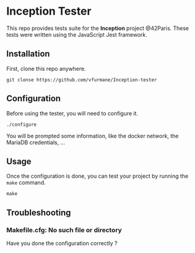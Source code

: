 # Inception Tester

This repo provides tests suite for the **Inception** project @42Paris. These tests were written using the JavaScript Jest framework.

## Installation

First, clone this repo anywhere.

```shell
git clonse https://github.com/vfurmane/Inception-tester
```

## Configuration

Before using the tester, you will need to configure it.

```shell
./configure
```

You will be prompted some information, like the docker network, the MariaDB credentials, ...

## Usage

Once the configuration is done, you can test your project by running the `make` command.

```shell
make
```

## Troubleshooting

### Makefile.cfg: No such file or directory

Have you done the configuration correctly ?

